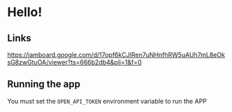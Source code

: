 # Hello!

## Links
https://jamboard.google.com/d/17opf6kCJIRen7uNHnfhRW5uAUh7mL8eOksG8zwGtuOA/viewer?ts=666b2db4&pli=1&f=0

## Running the app
You must set the `OPEN_API_TOKEN` environment variable to run the APP
